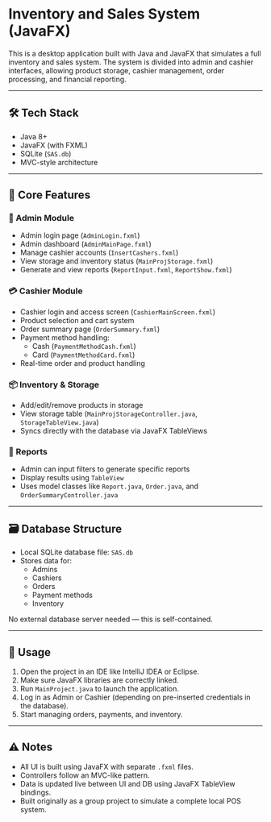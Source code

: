 # Inventory and Sales System (JavaFX)

This is a desktop application built with Java and JavaFX that simulates a full inventory and sales system. The system is divided into admin and cashier interfaces, allowing product storage, cashier management, order processing, and financial reporting.

---

## 🛠 Tech Stack

- Java 8+  
- JavaFX (with FXML)  
- SQLite (`SAS.db`)  
- MVC-style architecture  

---

## 🧩 Core Features

### 🔐 Admin Module
- Admin login page (`AdminLogin.fxml`)
- Admin dashboard (`AdminMainPage.fxml`)
- Manage cashier accounts (`InsertCashers.fxml`)
- View storage and inventory status (`MainProjStorage.fxml`)
- Generate and view reports (`ReportInput.fxml`, `ReportShow.fxml`)

### 💳 Cashier Module
- Cashier login and access screen (`CashierMainScreen.fxml`)
- Product selection and cart system
- Order summary page (`OrderSummary.fxml`)
- Payment method handling:
  - Cash (`PaymentMethodCash.fxml`)
  - Card (`PaymentMethodCard.fxml`)
- Real-time order and product handling

### 📦 Inventory & Storage
- Add/edit/remove products in storage
- View storage table (`MainProjStorageController.java`, `StorageTableView.java`)
- Syncs directly with the database via JavaFX TableViews

### 🧾 Reports
- Admin can input filters to generate specific reports
- Display results using `TableView`
- Uses model classes like `Report.java`, `Order.java`, and `OrderSummaryController.java`

---

## 🗃️ Database Structure

- Local SQLite database file: `SAS.db`
- Stores data for:
  - Admins
  - Cashiers
  - Orders
  - Payment methods
  - Inventory

No external database server needed — this is self-contained.

---

## 📝 Usage

1. Open the project in an IDE like IntelliJ IDEA or Eclipse.
2. Make sure JavaFX libraries are correctly linked.
3. Run `MainProject.java` to launch the application.
4. Log in as Admin or Cashier (depending on pre-inserted credentials in the database).
5. Start managing orders, payments, and inventory.

---

## ⚠️ Notes

- All UI is built using JavaFX with separate `.fxml` files.
- Controllers follow an MVC-like pattern.
- Data is updated live between UI and DB using JavaFX TableView bindings.
- Built originally as a group project to simulate a complete local POS system.
